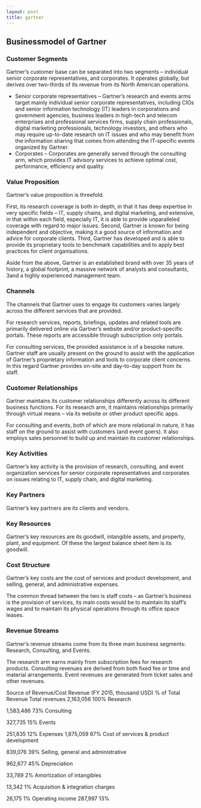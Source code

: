 ```yaml
---
layout: post
title: gartner
---
```


Businessmodel of Gartner
-------------------------

### Customer Segments

Gartner’s customer base can be separated into two segments – individual senior corporate representatives, and corporates. It operates globally, but derives over two-thirds of its revenue from its North American operations.

 * Senior corporate representatives – Gartner’s research and events arms target mainly individual senior corporate representatives, including CIOs and senior information technology (IT) leaders in corporations and government agencies, business leaders in high-tech and telecom enterprises and professional services firms, supply chain professionals, digital marketing professionals, technology investors, and others who may require up-to-date research on IT issues and who may benefit from the information sharing that comes from attending the IT-specific events organized by Gartner.
* Corporates – Corporates are generally served through the consulting arm, which provides IT advisory services to achieve optimal cost, performance, efficiency and quality.
 ### Value Proposition

Gartner’s value proposition is threefold.

First, its research coverage is both in-depth, in that it has deep expertise in very specific fields – IT, supply chains, and digital marketing, and extensive, in that within each field, especially IT, it is able to provide unparalleled coverage with regard to major issues. Second, Gartner is known for being independent and objective, making it a good source of information and advice for corporate clients. Third, Gartner has developed and is able to provide its proprietary tools to benchmark capabilities and to apply best practices for client organisations.

Aside from the above, Gartner is an established brand with over 35 years of history, a global footprint, a massive network of analysts and consultants, 3and a highly experienced management team.

### Channels

The channels that Gartner uses to engage its customers varies largely across the different services that are provided.

For research services, reports, briefings, updates and related tools are primarily delivered online via Gartner’s website and/or product-specific portals. These reports are accessible through subscription only portals.

For consulting services, the provided assistance is of a bespoke nature. Gartner staff are usually present on the ground to assist with the application of Gartner’s proprietary information and tools to corporate client concerns. In this regard Gartner provides on-site and day-to-day support from its staff.

### Customer Relationships

Gartner maintains its customer relationships differently across its different business functions. For its research arm, it maintains relationships primarily through virtual means – via its website or other product specific apps.

For consulting and events, both of which are more relational in nature, it has staff on the ground to assist with customers (and event goers). It also employs sales personnel to build up and maintain its customer relationships.

### Key Activities

Gartner’s key activity is the provision of research, consulting, and event organization services for senior corporate representatives and corporates on issues relating to IT, supply chain, and digital marketing.

### Key Partners

Gartner’s key partners are its clients and vendors.

### Key Resources

Gartner’s key resources are its goodwill, intangible assets, and property, plant, and equipment. Of these the largest balance sheet item is its goodwill.

### Cost Structure

Gartner’s key costs are the cost of services and product development, and selling, general, and administrative expenses.

The common thread between the two is staff costs – as Gartner’s business is the provision of services, its main costs would be to maintain its staff’s wages and to maintain its physical operations through its office space leases.

### Revenue Streams

Gartner’s revenue streams come from its three main business segments: Research, Consulting, and Events.

The research arm earns mainly from subscription fees for research products. Consulting revenues are derived from both fixed fee or time and material arrangements. Event revenues are generated from ticket sales and other revenues.

   Source of Revenue/Cost Revenue (FY 2015, thousand USD) % of Total Revenue   Total revenues 2,163,056 100%    Research

 1,583,486 73%    Consulting

 327,735 15%    Events

 251,835 12%   Expenses 1,875,059 87%    Cost of services & product development

 839,076 39%    Selling, general and administrative

 962,677 45%    Depreciation

 33,789 2%    Amortization of intangibles

 13,342 1%    Acquisition & integration charges

 26,175 1%   Operating income 287,997 13%

